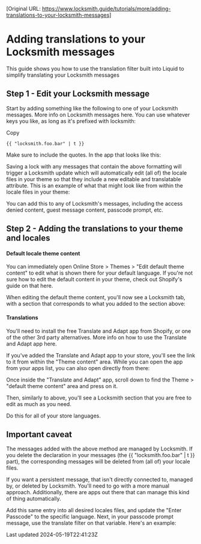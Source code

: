[Original URL: https://www.locksmith.guide/tutorials/more/adding-translations-to-your-locksmith-messages]

# Adding translations to your Locksmith messages

This guide shows you how to use the translation filter built into Liquid to simplify translating your Locksmith messages

## Step 1 - Edit your Locksmith message

Start by adding something like the following to one of your Locksmith messages. More info on Locksmith messages here. You can use whatever keys you like, as long as it's prefixed with locksmith:

Copy

    {{ "locksmith.foo.bar" | t }}

Make sure to include the quotes. In the app that looks like this:

Saving a lock with any messages that contain the above formatting will trigger a Locksmith update which will automatically edit (all of) the locale files in your theme so that they include a new editable and translatable attribute. This is an example of what that might look like from within the locale files in your theme:

You can add this to any of Locksmith's messages, including the access denied content, guest message content, passcode prompt, etc.

## Step 2 - Adding the translations to your theme and locales

#### Default locale theme content

You can immediately open Online Store \> Themes \> "Edit default theme content" to edit what is shown there for your default language. If you're not sure how to edit the default content in your theme, check out Shopify's guide on that here.

When editing the default theme content, you'll now see a Locksmith tab, with a section that corresponds to what you added to the section above:

#### Translations

You'll need to install the free Translate and Adapt app from Shopify, or one of the other 3rd party alternatives. More info on how to use the Translate and Adapt app here.

If you've added the Translate and Adapt app to your store, you'll see the link to it from within the "Theme content" area. While you can open the app from your apps list, you can also open directly from there:

Once inside the "Translate and Adapt" app, scroll down to find the Theme \> "default theme content" area and press on it.

Then, similarly to above, you'll see a Locksmith section that you are free to edit as much as you need.

Do this for all of your store languages.

## Important caveat

The messages added with the above method are managed by Locksmith. If you delete the declaration in your messages (the {{ "locksmith.foo.bar" | t }} part), the corresponding messages will be deleted from (all of) your locale files.

If you want a persistent message, that isn't directly connected to, managed by, or deleted by Locksmith. You'll need to go with a more manual approach. Additionally, there are apps out there that can manage this kind of thing automatically.

Add this same entry into all desired locales files, and update the "Enter Passcode" to the specific language. Next, in your passcode prompt message, use the translate filter on that variable. Here's an example:

Last updated 2024-05-19T22:41:23Z